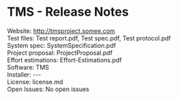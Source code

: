 # TMS - Release Notes
Website:   http://tmsproject.somee.com </br>
Test files: Test report.pdf, Test spec.pdf, Test protocol.pdf </br>
System spec: SystemSpecification.pdf </br>
Project proposal: ProjectProposal.pdf </br>
Effort estimations: Effort-Estimations.pdf </br>
Software: TMS </br>
Installer: --- </br>
License: license.md </br>
Open Issues: No open issues